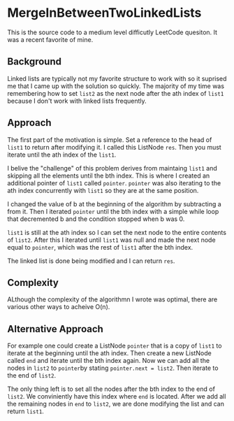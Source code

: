 # MergeInBetweenTwoLinkedLists
This is the source code to a medium level difficutly LeetCode quesiton. It was a recent favorite of mine.

## Background
Linked lists are typically not my favorite structure to work with so it suprised me that I came up with the solution
so quickly. The majority of my time was remembering how to set `list2` as the next node after the ath index of `list1`
because I don't work with linked lists frequently. 

## Approach
The first part of the motivation is simple. Set a reference to the head of `list1` to return after modifying it.
I called this ListNode `res`. Then you must iterate until the ath index of the `list1`.

I belive the "challenge" of this problem derives from maintaing `list1` and skipping all the elements until the bth index. 
This is where I created an additional pointer of `list1` called `pointer`. `pointer` was also iterating to the ath index
concurrently with `list1` so they are at the same position.

I changed the value of b at the beginning of the algorithm by subtracting a from it. Then I iterated `pointer` until the 
bth index with a simple while loop that decremented b and the condition stopped when b was 0.

`list1` is still at the ath index so I can set the next node to the entire contents of `list2`. After this I iterated until
`list1` was null and made the next node equal to `pointer`, which was the rest of `list1` after the bth index.

The linked list is done being modified and I can return `res`.

## Complexity
ALthough the complexity of the algorithmn I wrote was optimal, there are various other ways to acheive O(n).

## Alternative Approach
For example one could create a ListNode `pointer` that is a copy of `list1` to iterate at the beginning until 
the ath index. Then create a new ListNode called `end` and iterate until the bth index again. Now we can add 
all the nodes in `list2` to `pointer`by stating `pointer.next = list2`. Then iterate to the end of `list2`.

The only thing left is to set all the nodes after the bth index to the end of `list2`. We conviniently
have this index where `end` is located. After we add all the remaining nodes in `end` to `list2`, we are done modifying 
the list and can return `list1`.
